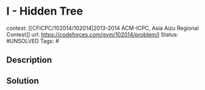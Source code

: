 # I - Hidden Tree

contest: [[CFICPC/102014/102014|2013-2014 ACM-ICPC, Asia Aizu Regional Contest]]
url: https://codeforces.com/gym/102014/problem/I
Status: #UNSOLVED
Tags: #

## Description

## Solution

